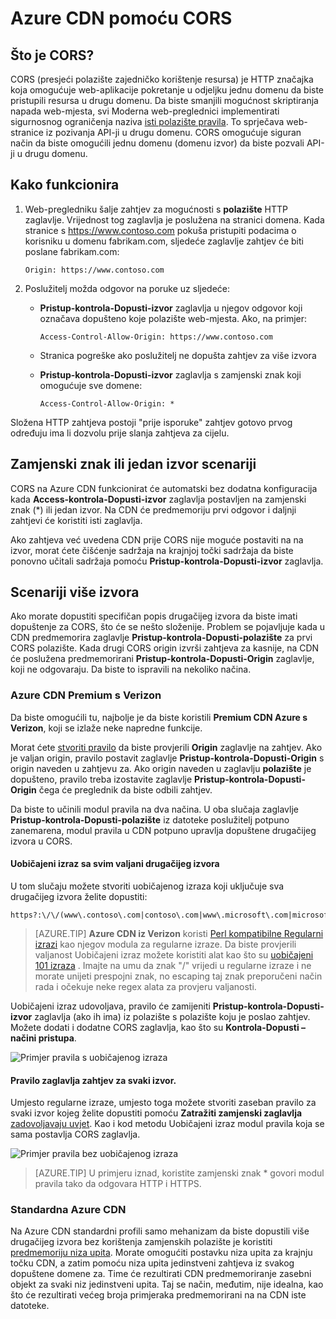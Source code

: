 <properties
    pageTitle="Azure CDN pomoću CORS | Microsoft Azure"
    description="Saznajte kako koristiti u Azure sadržaja isporuke mreže (CDN) da biste s više Origin resursa zajedničko korištenje (CORS)."
    services="cdn"
    documentationCenter=""
    authors="camsoper"
    manager="erikre"
    editor=""/>

<tags
    ms.service="cdn"
    ms.workload="tbd"
    ms.tgt_pltfrm="na"
    ms.devlang="na"
    ms.topic="article"
    ms.date="09/30/2016"
    ms.author="casoper"/>
    
# <a name="using-azure-cdn-with-cors"></a>Azure CDN pomoću CORS     

## <a name="what-is-cors"></a>Što je CORS?

CORS (presjeći polazište zajedničko korištenje resursa) je HTTP značajka koja omogućuje web-aplikacije pokretanje u odjeljku jednu domenu da biste pristupili resursa u drugu domenu. Da biste smanjili mogućnost skriptiranja napada web-mjesta, svi Moderna web-preglednici implementirati sigurnosnog ograničenja naziva [isti polazište pravila](http://www.w3.org/Security/wiki/Same_Origin_Policy).  To sprječava web-stranice iz pozivanja API-ji u drugu domenu.  CORS omogućuje siguran način da biste omogućili jednu domenu (domenu izvor) da biste pozvali API-ji u drugu domenu.
 
## <a name="how-it-works"></a>Kako funkcionira
1.  Web-pregledniku šalje zahtjev za mogućnosti s **polazište** HTTP zaglavlje. Vrijednost tog zaglavlja je poslužena na stranici domena. Kada stranice s https://www.contoso.com pokuša pristupiti podacima o korisniku u domenu fabrikam.com, sljedeće zaglavlje zahtjev će biti poslane fabrikam.com: 
    
    `Origin: https://www.contoso.com`
 
2.  Poslužitelj možda odgovor na poruke uz sljedeće:
    - **Pristup-kontrola-Dopusti-izvor** zaglavlja u njegov odgovor koji označava dopušteno koje polazište web-mjesta. Ako, na primjer:
        
        `Access-Control-Allow-Origin: https://www.contoso.com`
        
    - Stranica pogreške ako poslužitelj ne dopušta zahtjev za više izvora
    - **Pristup-kontrola-Dopusti-izvor** zaglavlja s zamjenski znak koji omogućuje sve domene:
        
        `Access-Control-Allow-Origin: *`
 
Složena HTTP zahtjeva postoji "prije isporuke" zahtjev gotovo prvog određuju ima li dozvolu prije slanja zahtjeva za cijelu.
 
## <a name="wildcard-or-single-origin-scenarios"></a>Zamjenski znak ili jedan izvor scenariji

CORS na Azure CDN funkcionirat će automatski bez dodatna konfiguracija kada **Access-kontrola-Dopusti-izvor** zaglavlja postavljen na zamjenski znak (*) ili jedan izvor.  Na CDN će predmemoriju prvi odgovor i daljnji zahtjevi će koristiti isti zaglavlja.
 
Ako zahtjeva već uvedena CDN prije CORS nije moguće postaviti na na izvor, morat ćete čišćenje sadržaja na krajnjoj točki sadržaja da biste ponovno učitali sadržaja pomoću **Pristup-kontrola-Dopusti-izvor** zaglavlja.
 
## <a name="multiple-origin-scenarios"></a>Scenariji više izvora

Ako morate dopustiti specifičan popis drugačijeg izvora da biste imati dopuštenje za CORS, što će se nešto složenije. Problem se pojavljuje kada u CDN predmemorira zaglavlje **Pristup-kontrola-Dopusti-polazište** za prvi CORS polazište.  Kada drugi CORS origin izvrši zahtjeva za kasnije, na CDN će poslužena predmemorirani **Pristup-kontrola-Dopusti-Origin** zaglavlje, koji ne odgovaraju.  Da biste to ispravili na nekoliko načina.
 
### <a name="azure-cdn-premium-from-verizon"></a>Azure CDN Premium s Verizon

Da biste omogućili tu, najbolje je da biste koristili **Premium CDN Azure s Verizon**, koji se izlaže neke napredne funkcije. 
 
Morat ćete [stvoriti pravilo](cdn-rules-engine.md) da biste provjerili **Origin** zaglavlje na zahtjev.  Ako je valjan origin, pravilo postavit zaglavlje **Pristup-kontrola-Dopusti-Origin** s origin naveden u zahtjevu za.  Ako origin naveden u zaglavlju **polazište** je dopušteno, pravilo treba izostavite zaglavlje **Pristup-kontrola-Dopusti-Origin** čega će preglednik da biste odbili zahtjev. 
 
Da biste to učinili modul pravila na dva načina.  U oba slučaja zaglavlje **Pristup-kontrola-Dopusti-polazište** iz datoteke poslužitelj potpuno zanemarena, modul pravila u CDN potpuno upravlja dopuštene drugačijeg izvora u CORS.

#### <a name="one-regular-expression-with-all-valid-origins"></a>Uobičajeni izraz sa svim valjani drugačijeg izvora
 
U tom slučaju možete stvoriti uobičajenog izraza koji uključuje sva drugačijeg izvora želite dopustiti: 

    https?:\/\/(www\.contoso\.com|contoso\.com|www\.microsoft\.com|microsoft.com\.com)$
 
> [AZURE.TIP] **Azure CDN iz Verizon** koristi [Perl kompatibilne Regularni izrazi](http://pcre.org/) kao njegov modula za regularne izraze.  Da biste provjerili valjanost Uobičajeni izraz možete koristiti alat kao što su [uobičajeni 101 izraza](https://regex101.com/) .  Imajte na umu da znak "/" vrijedi u regularne izraze i ne morate unijeti prespojni znak, no escaping taj znak preporučeni način rada i očekuje neke regex alata za provjeru valjanosti.

Uobičajeni izraz udovoljava, pravilo će zamijeniti **Pristup-kontrola-Dopusti-izvor** zaglavlja (ako ih ima) iz polazište s polazište koju je poslao zahtjev.  Možete dodati i dodatne CORS zaglavlja, kao što su **Kontrola-Dopusti – načini pristupa**.

![Primjer pravila s uobičajenog izraza](./media/cdn-cors/cdn-cors-regex.png)
 
#### <a name="request-header-rule-for-each-origin"></a>Pravilo zaglavlja zahtjev za svaki izvor.

Umjesto regularne izraze, umjesto toga možete stvoriti zaseban pravilo za svaki izvor kojeg želite dopustiti pomoću **Zatražiti zamjenski zaglavlja** [zadovoljavaju uvjet](https://msdn.microsoft.com/library/mt757336.aspx#Anchor_1). Kao i kod metodu Uobičajeni izraz modul pravila koja se sama postavlja CORS zaglavlja. 
  
![Primjer pravila bez uobičajenog izraza](./media/cdn-cors/cdn-cors-no-regex.png)

> [AZURE.TIP] U primjeru iznad, koristite zamjenski znak * govori modul pravila tako da odgovara HTTP i HTTPS.
 
### <a name="azure-cdn-standard"></a>Standardna Azure CDN

Na Azure CDN standardni profili samo mehanizam da biste dopustili više drugačijeg izvora bez korištenja zamjenskih polazište je koristiti [predmemoriju niza upita](cdn-query-string.md).  Morate omogućiti postavku niza upita za krajnju točku CDN, a zatim pomoću niza upita jedinstveni zahtjeva iz svakog dopuštene domene za. Time će rezultirati CDN predmemoriranje zasebni objekt za svaki niz jedinstveni upita. Taj se način, međutim, nije idealna, kao što će rezultirati većeg broja primjeraka predmemorirani na na CDN iste datoteke.  

